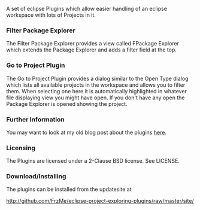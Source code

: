 A set of eclipse Plugins which allow easier handling of an eclipse workspace with lots of Projects in it.

### Filter Package Explorer
The Filter Package Explorer provides a view called FPackage Explorer which extends the Package Explorer and adds a filter field at the top.

### Go to Project Plugin
The Go to Project Plugin provides a dialog similar to the Open Type dialog which lists all available projects in the workspace and allows you to filter them. When selecting one here it is automatically highlighted in whatever file displaying view you might have open. If you don't have any open the Package Explorer is opened showing the project.

### Further Information
You may want to look at my old blog post about the plugins [here](http://www.frz.cc/index.php?/archives/30-Eclipse-Go-to-Project,-Filter-Package-Explorer.html).

### Licensing
The Plugins are licensed under a 2-Clause BSD license. See LICENSE.

### Download/Installing
The plugins can be installed from the updatesite at

http://github.com/FrzMe/eclipse-project-exploring-plugins/raw/master/site/